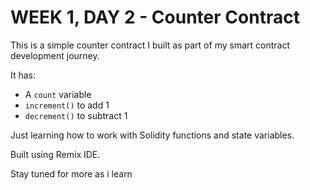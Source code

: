 # WEEK 1, DAY 2 - Counter Contract

This is a simple counter contract I built as part of my smart contract development journey.

It has:
- A `count` variable
- `increment()` to add 1
- `decrement()` to subtract 1

Just learning how to work with Solidity functions and state variables.

Built using Remix IDE.

Stay tuned for more as i learn
